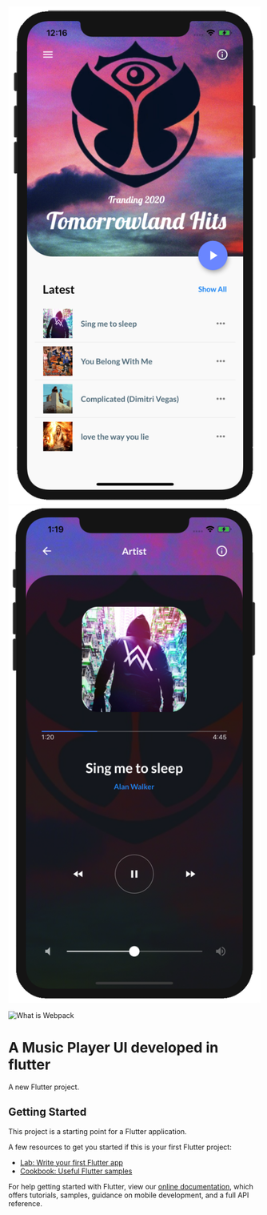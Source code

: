 ![A Music Player UI](https://raw.githubusercontent.com/NeeteshKeshari/flutter_Music_player/master/assets/music-I-final.png?token=ADJNZ6RHPX6F7EAZNWZW5AS6WOLSU)
![A Music Player UI](https://raw.githubusercontent.com/NeeteshKeshari/flutter_Music_player/master/assets/music-II-final.png?token=ADJNZ6TC6JMIXRQMTN3C2ES6WOLVQ)


![What is Webpack](https://github.com/Neetesh971645/learn-webpack)

# A Music Player UI developed in flutter

A new Flutter project.

## Getting Started

This project is a starting point for a Flutter application.

A few resources to get you started if this is your first Flutter project:

- [Lab: Write your first Flutter app](https://flutter.dev/docs/get-started/codelab)
- [Cookbook: Useful Flutter samples](https://flutter.dev/docs/cookbook)

For help getting started with Flutter, view our
[online documentation](https://flutter.dev/docs), which offers tutorials,
samples, guidance on mobile development, and a full API reference.
